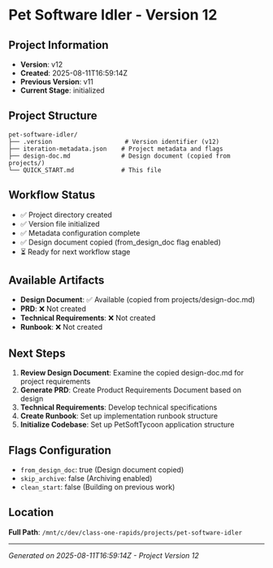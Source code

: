 # Pet Software Idler - Version 12

## Project Information
- **Version**: v12
- **Created**: 2025-08-11T16:59:14Z
- **Previous Version**: v11
- **Current Stage**: initialized

## Project Structure
```
pet-software-idler/
├── .version                    # Version identifier (v12)
├── iteration-metadata.json    # Project metadata and flags
├── design-doc.md              # Design document (copied from projects/)
└── QUICK_START.md             # This file
```

## Workflow Status
- ✅ Project directory created
- ✅ Version file initialized
- ✅ Metadata configuration complete
- ✅ Design document copied (from_design_doc flag enabled)
- ⏳ Ready for next workflow stage

## Available Artifacts
- **Design Document**: ✅ Available (copied from projects/design-doc.md)
- **PRD**: ❌ Not created
- **Technical Requirements**: ❌ Not created  
- **Runbook**: ❌ Not created

## Next Steps
1. **Review Design Document**: Examine the copied design-doc.md for project requirements
2. **Generate PRD**: Create Product Requirements Document based on design
3. **Technical Requirements**: Develop technical specifications
4. **Create Runbook**: Set up implementation runbook structure
5. **Initialize Codebase**: Set up PetSoftTycoon application structure

## Flags Configuration
- `from_design_doc`: true (Design document copied)
- `skip_archive`: false (Archiving enabled)
- `clean_start`: false (Building on previous work)

## Location
**Full Path**: `/mnt/c/dev/class-one-rapids/projects/pet-software-idler`

---
*Generated on 2025-08-11T16:59:14Z - Project Version 12*